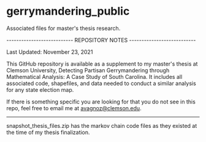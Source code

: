 # gerrymandering_public
Associated files for master's thesis research.

--------------------------- REPOSITORY NOTES ---------------------------

Last Updated: November 23, 2021

This GitHub repository is available as a supplement to my master's thesis at Clemson University, Detecting Partisan Gerrymandering through Mathematical Analysis: A Case Study of South Carolina. It includes all associated code, shapefiles, and data needed to conduct a similar analysis for any state election map.

If there is something specific you are looking for that you do not see in this repo, feel free to email me at avagnoz@clemson.edu.

--------

snapshot_thesis_files.zip has the markov chain code files as they existed at the time of my thesis finalization.